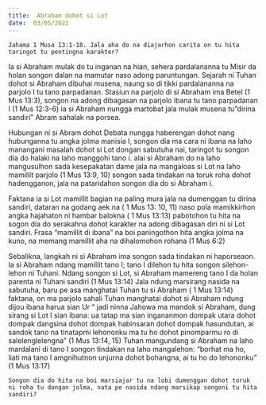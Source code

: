```yaml
---
title:  Abraham dohot si Lot
date:  03/05/2022
---
```


`Jahama 1 Musa 13:1-18. Jala aha do na diajarhon carita on tu hita taringot tu pentingna karakter?`

Ia si Abraham mulak do tu inganan na hian, sehera pardalananna tu Misir da holan songon dalan na mamutar naso adong paruntungan. Sejarah ni Tuhan dohot si Abraham dibuhai musena, naung so di tikki pardalananna na parjolo I tu tano parpadanan. Stasiun na parjolo di si Abraham ima Betel (1 Mus 13:3), songon na adong dibagasan na parjolo ibana tu tano parpadanan I (1 Mus 12:3-6)  ia si Abraham nungga martobat jala mulak musena tu”dirina sandiri” Abram sahalak na porsea.

Hubungan ni si Abram dohot Debata nungga haberengan dohot nang hubunganna tu angka jolma manisia I, songon dia ma cara ni ibana na laho manangani masalah dohot si Lot dongan sabutuha nai, taringot tu songon dia do halaki na laho manggohi tano i. alai si Abraham do na laho mangusulhon sada kesepakatan dame jala na mangaloas si Lot na laho mamillit parjolo (1 Mus 13:9, 10) songon sada tindakan na toruk roha dohot hadengganon, jala na pataridahon songon dia do si Abraham i.

Faktana ia si Lot mamillit bagian na paling mura jala na dumenggan tu dirina sandiri, dataran na godang aek na ( 1 Mus 13: 10, 11) naso pola mamikkirhon angka hajahaton ni hambar balokna ( 1 Mus 13:13) pabotohon tu hita na sogon dia do serakahna dohot karakter na adong dibagasan diri ni si Lot sandiri. Frasa “mamillit di ibana” na boi paningothon hita angka jolma na kuno, na memang mamillit aha na dihalomohon rohana (1 Mus 6:2)

Sebalikna, langkah ni si Abraham ima songon sada tindakan ni haporseaon. Ia si Abraham ndang mamillit tano I; tano I dilehon tu hita songon silehon-lehon ni Tuhani. Ndang songon si Lot, si Abraham mamereng tano I da holan parenta ni Tuhani sandiri (1 Mus 13:14) Jala ndung marsirang nasida na sabutuha, baru pe asa manghatai Tuhan tu si Abraham ( 1 Mus 13:14) faktana, on ma parjolo sahali Tuhan manghatai dohot si Abraham ndung dijou ibana harua sian Ur “ jadi ninna Jahowa ma mandok si Abraham, dung sirang si Lot I sian ibana: ua tatap ma sian ingananmon dompak utara dohot dompak dangsina dohot dompak habinsaran dohot dompak hasundutan, ai sandok tano na tinatapmi lehononku ma tu ho dohot pinomparmu ro di salelenglelengna” (1 Mus 13:14, 15) Tuhan mangundang si Abraham na laho mardalani di tano I songon tindakan na laho mangalehon: “borhat ma ho, liati ma tano I amgnihutnon unjurna dohot bohangna, ai tu ho do lehononku” (1 Mus 13:17)

`Songon dia do hita na boi marsiajar tu na lobi dumenggan dohot toruk ni roha tu dongan jolma, nata pe nasida ndang marsikap songoni tu hita sandiri?`